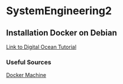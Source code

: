 # SystemEngineering2
## Installation Docker on Debian
[Link to Digital Ocean Tutorial](https://www.digitalocean.com/community/tutorials/how-to-install-and-use-docker-on-debian-9)

### Useful Sources
[Docker Machine](https://docs.docker.com/machine/overview/)
